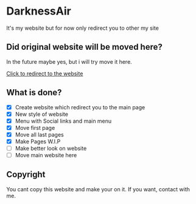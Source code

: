 # DarknessAir

It's my website but for now only redirect you to other my site

## Did original website will be moved here?

In the future maybe yes, but i will try move it here.

[Click to redirect to the website](https://blackuspl.github.io)

## What is done?

- [x] Create website which redirect you to the main page
- [x] New style of website
- [x] Menu with Social links and main menu
- [x] Move first page
- [x] Move all last pages 
- [X] Make Pages W.I.P
- [ ] Make better look on website
- [ ] Move main website here 

## Copyright

You cant copy this website and make your on it. If you want, contact with me.
